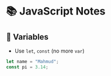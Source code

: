 # 📚 JavaScript Notes

## 🧠 Variables
- Use `let`, `const` (no more `var`)
```js
let name = "Mahmud";
const pi = 3.14;
